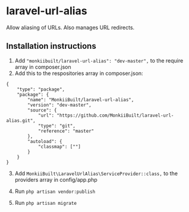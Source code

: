 # laravel-url-alias
Allow aliasing of URLs.
Also manages URL redirects.

## Installation instructions

1. Add ```"monkiibuilt/laravel-url-alias": "dev-master",``` to the require array in composer.json
2. Add this to the respositories array in composer.json:
```
{
    "type": "package",
    "package": {
        "name": "MonkiiBuilt/laravel-url-alias",
        "version": "dev-master",
        "source": {
            "url": "https://github.com/MonkiiBuilt/laravel-url-alias.git",
            "type": "git",
            "reference": "master"
        },
        "autoload": {
            "classmap": [""]
        }
    }
}
```
3. Add ```MonkiiBuilt\LaravelUrlAlias\ServiceProvider::class,``` to the providers array in config/app.php

4. Run ```php artisan vendor:publish```

5. Run ```php artisan migrate```
